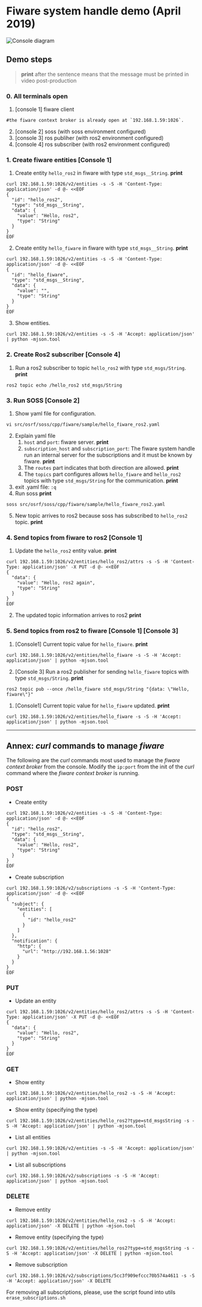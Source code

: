 # Fiware system handle demo (April 2019)
![](simple_diagram.png "Console diagram")

## Demo steps
> **print** after the sentence means that the message must be printed in video post-production

### 0. All terminals open
1. [console 1] fiware client
```
#the fiware context broker is already open at `192.168.1.59:1026`.
```
2. [console 2] soss (with soss environment configured)
3. [console 3] ros publiher (with ros2 environment configured)
4. [console 4] ros subscriber (with ros2 environment configured)

### 1. Create fiware entities [Console 1]
1. Create entity `hello_ros2` in fiware with type `std_msgs__String`. **print**
```
curl 192.168.1.59:1026/v2/entities -s -S -H 'Content-Type: application/json' -d @- <<EOF
{
  "id": "hello_ros2",
  "type": "std_msgs__String",
  "data": {
    "value": "Hello, ros2",
    "type": "String"
  }
}
EOF
```
2. Create entity `hello_fiware` in fiware with type `std_msgs__String`. **print**
```
curl 192.168.1.59:1026/v2/entities -s -S -H 'Content-Type: application/json' -d @- <<EOF
{
  "id": "hello_fiware",
  "type": "std_msgs__String",
  "data": {
    "value": "",
    "type": "String"
  }
}
EOF
```
3. Show entities.
```
curl 192.168.1.59:1026/v2/entities -s -S -H 'Accept: application/json' | python -mjson.tool
```

### 2. Create Ros2 subscriber [Console 4]
1. Run a ros2 subscriber to topic `hello_ros2` with type `std_msgs/String`. **print**
```
ros2 topic echo /hello_ros2 std_msgs/String
```

### 3. Run SOSS [Console 2]
1. Show yaml file for configuration.
```
vi src/osrf/soss/cpp/fiware/sample/hello_fiware_ros2.yaml
```
2. Explain yaml file
    1. `host` and `port`: fiware server. **print**
    2. `subscription_host` and `subscription_port`:
The fiware system handle run an internal server for the subscriptions and it must be known by fiware. **print**
    3. The `routes` part indicates that both direction are allowed. **print**
    4. The `topics` part configures allows `hello_fiware` and `hello_ros2` topics
with type `std_msgs/String` for the communication. **print**
3. exit .yaml file: `:q`
4. Run soss **print**
```
soss src/osrf/soss/cpp/fiware/sample/hello_fiware_ros2.yaml
```
5. New topic arrives to ros2 because soss has subscribed to `hello_ros2` topic. **print**

### 4. Send topics from fiware to ros2 [Console 1]
1. Update the `hello_ros2` entity value. **print**
```
curl 192.168.1.59:1026/v2/entities/hello_ros2/attrs -s -S -H 'Content-Type: application/json' -X PUT -d @- <<EOF
{
  "data": {
    "value": "Hello, ros2 again",
    "type": "String"
  }
}
EOF
```
2. The updated topic information arrives to ros2 **print**

### 5. Send topics from ros2 to fiware [Console 1] [Console 3]
1. [Console1] Current topic value for `hello_fiware`. **print**
```
curl 192.168.1.59:1026/v2/entities/hello_fiware -s -S -H 'Accept: application/json' | python -mjson.tool
```
2. [Console 3] Run a ros2 publisher for sending `hello_fiware` topics with type `std_msgs/String`. **print**
```
ros2 topic pub --once /hello_fiware std_msgs/String "{data: \"Hello, fiware\"}"
```
1. [Console1] Current topic value for `hello_fiware` updated. **print**
```
curl 192.168.1.59:1026/v2/entities/hello_fiware -s -S -H 'Accept: application/json' | python -mjson.tool
```

---

## Annex: *curl* commands to manage *fiware*
The following are the *curl* commands most used to manage the *fiware context broker* from the console.
Modify the `ip:port` from the init of the *curl* command where the *fiware context broker* is running.

### POST
- Create entity
```
curl 192.168.1.59:1026/v2/entities -s -S -H 'Content-Type: application/json' -d @- <<EOF
{
  "id": "hello_ros2",
  "type": "std_msgs__String",
  "data": {
    "value": "Hello, ros2",
    "type": "String"
  }
}
EOF
```

- Create subscription
```
curl 192.168.1.59:1026/v2/subscriptions -s -S -H 'Content-Type: application/json' -d @- <<EOF
{
  "subject": {
    "entities": [
      {
        "id": "hello_ros2"
      }
    ]
  },
  "notification": {
    "http": {
      "url": "http://192.168.1.56:1028"
    }
  }
}
EOF
```

### PUT

- Update an entity
```
curl 192.168.1.59:1026/v2/entities/hello_ros2/attrs -s -S -H 'Content-Type: application/json' -X PUT -d @- <<EOF
{
  "data": {
    "value": "Hello, ros2",
    "type": "String"
  }
}
EOF
```

### GET

- Show entity
```
curl 192.168.1.59:1026/v2/entities/hello_ros2 -s -S -H 'Accept: application/json' | python -mjson.tool

```

- Show entity (specifying the type)
```
curl 192.168.1.59:1026/v2/entities/hello_ros2?type=std_msgsString -s -S -H 'Accept: application/json' | python -mjson.tool
```

- List all entities
```
curl 192.168.1.59:1026/v2/entities -s -S -H 'Accept: application/json' | python -mjson.tool
```

- List all subscriptions
```
curl 192.168.1.59:1026/v2/subscriptions -s -S -H 'Accept: application/json' | python -mjson.tool
```

### DELETE

- Remove entity

```
curl 192.168.1.59:1026/v2/entities/hello_ros2 -s -S -H 'Accept: application/json' -X DELETE | python -mjson.tool
```

- Remove entity (specifying the type)
```
curl 192.168.1.59:1026/v2/entities/hello_ros2?type=std_msgsString -s -S -H 'Accept: application/json' -X DELETE | python -mjson.tool
```

- Remove subscription
```
curl 192.168.1.59:1026/v2/subscriptions/5cc3f909efccc70b574a4611 -s -S -H 'Accept: application/json' -X DELETE
```

For removing all subscriptions, please, use the script found into utils `erase_subscriptions.sh`

